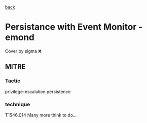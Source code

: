 [back](../index.md)
# Persistance with Event Monitor - emond
Cover by sigma :x: 
## MITRE
### Tactic
privilege-escalation
persistence
### technique
T1546.014
Many more think to do...